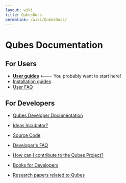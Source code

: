 ```yaml
---
layout: wiki
title: QubesDocs
permalink: /wiki/QubesDocs/
---
```


Qubes Documentation
===================

For Users
---------

-   **[User guides](/wiki/UserDoc)** \<--- You probably want to start here!
-   [Installation guides](/wiki/QubesDownloads)
-   [User FAQ](/wiki/UserFaq)

For Developers
--------------

-   [Qubes Developer Documentation](/wiki/SystemDoc)
-   [Ideas Incubator?](/wiki/IdeasIncubator)
-   [Source Code](/wiki/SourceCode)
-   [Developer's FAQ](/wiki/DevelFaq)

-   [How can I contribute to the Qubes Project?](/wiki/ContributingHowto)
-   [Books for Developers](/wiki/DevelBooks)
-   [Research papers related to Qubes](/wiki/QubesResearch)

